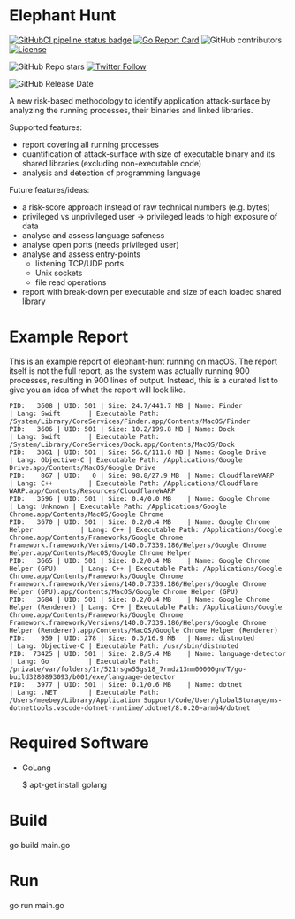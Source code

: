 Elephant Hunt
=============
[![GitHubCI pipeline status badge](https://github.com/meebey/elephant-hunt/workflows/auto-ci-builds/badge.svg)](https://github.com/meebey/elephant-hunt/commits/main) [![Go Report Card](https://goreportcard.com/badge/github.com/meebey/elephant-hunt)](https://goreportcard.com/report/github.com/meebey/elephant-hunt) ![GitHub contributors](https://img.shields.io/github/contributors-anon/meebey/elephant-hunt) [![License](https://img.shields.io/github/license/meebey/elephant-hunt.svg)](https://github.com/meebey/elephant-hunt/blob/master/LICENSE)

![GitHub Repo stars](https://img.shields.io/github/stars/meebey/elephant-hunt?style=social) [![Twitter Follow](https://img.shields.io/twitter/follow/meebey?style=social)](https://twitter.com/intent/follow?screen_name=meebey)

![GitHub Release Date](https://img.shields.io/github/release-date/meebey/elephant-hunt)

A new risk-based methodology to identify application attack-surface by analyzing the running processes, their binaries and linked libraries.

Supported features:
* report covering all running processes
* quantification of attack-surface with size of executable binary and its shared libraries (excluding non-executable code)
* analysis and detection of programming language

Future features/ideas:
* a risk-score approach instead of raw technical numbers (e.g. bytes)
* privileged vs unprivileged user -> privileged leads to high exposure of data
* analyse and assess language safeness
* analyse open ports (needs privileged user)
* analyse and assess entry-points
  * listening TCP/UDP ports
  * Unix sockets
  * file read operations
* report with break-down per executable and size of each loaded shared library

Example Report
==============

This is an example report of elephant-hunt running on macOS. The report itself is not the full report, as the system was actually running 900 processes, resulting in 900 lines of output. Instead, this is a curated list to give you an idea of what the report will look like.

    PID:   3608 | UID: 501 | Size: 24.7/441.7 MB | Name: Finder            | Lang: Swift       | Executable Path: /System/Library/CoreServices/Finder.app/Contents/MacOS/Finder
    PID:   3606 | UID: 501 | Size: 10.2/199.8 MB | Name: Dock              | Lang: Swift       | Executable Path: /System/Library/CoreServices/Dock.app/Contents/MacOS/Dock
    PID:   3861 | UID: 501 | Size: 56.6/111.8 MB | Name: Google Drive      | Lang: Objective-C | Executable Path: /Applications/Google Drive.app/Contents/MacOS/Google Drive
    PID:    867 | UID:   0 | Size: 98.8/27.9 MB  | Name: CloudflareWARP    | Lang: C++         | Executable Path: /Applications/Cloudflare WARP.app/Contents/Resources/CloudflareWARP
    PID:   3596 | UID: 501 | Size: 0.4/0.0 MB    | Name: Google Chrome                   | Lang: Unknown | Executable Path: /Applications/Google Chrome.app/Contents/MacOS/Google Chrome
    PID:   3670 | UID: 501 | Size: 0.2/0.4 MB    | Name: Google Chrome Helper            | Lang: C++ | Executable Path: /Applications/Google Chrome.app/Contents/Frameworks/Google Chrome Framework.framework/Versions/140.0.7339.186/Helpers/Google Chrome Helper.app/Contents/MacOS/Google Chrome Helper
    PID:   3665 | UID: 501 | Size: 0.2/0.4 MB    | Name: Google Chrome Helper (GPU)      | Lang: C++ | Executable Path: /Applications/Google Chrome.app/Contents/Frameworks/Google Chrome Framework.framework/Versions/140.0.7339.186/Helpers/Google Chrome Helper (GPU).app/Contents/MacOS/Google Chrome Helper (GPU)
    PID:   3684 | UID: 501 | Size: 0.2/0.4 MB    | Name: Google Chrome Helper (Renderer) | Lang: C++ | Executable Path: /Applications/Google Chrome.app/Contents/Frameworks/Google Chrome Framework.framework/Versions/140.0.7339.186/Helpers/Google Chrome Helper (Renderer).app/Contents/MacOS/Google Chrome Helper (Renderer)
    PID:    959 | UID: 278 | Size: 0.3/16.9 MB   | Name: distnoted         | Lang: Objective-C | Executable Path: /usr/sbin/distnoted
    PID:  73425 | UID: 501 | Size: 2.8/5.4 MB    | Name: language-detector | Lang: Go          | Executable Path: /private/var/folders/1r/521rsgw55gs18_7rmdz13nm00000gn/T/go-build3280893093/b001/exe/language-detector
    PID:   3977 | UID: 501 | Size: 0.1/0.6 MB    | Name: dotnet            | Lang: .NET        | Executable Path: /Users/meebey/Library/Application Support/Code/User/globalStorage/ms-dotnettools.vscode-dotnet-runtime/.dotnet/8.0.20~arm64/dotnet

Required Software
=================
* GoLang

    $ apt-get install golang

Build
=====
go build main.go

Run
===
go run main.go

